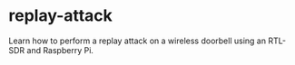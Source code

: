 # replay-attack
Learn how to perform a replay attack on a wireless doorbell using an RTL-SDR and Raspberry Pi.
